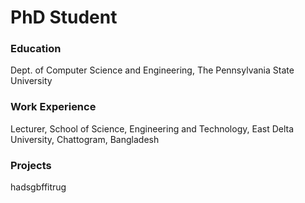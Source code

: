 # PhD Student

### Education
Dept. of Computer Science and Engineering, The Pennsylvania State University

### Work Experience
Lecturer, School of Science, Engineering and Technology,
East Delta University, Chattogram, Bangladesh

### Projects
hadsgbffitrug
